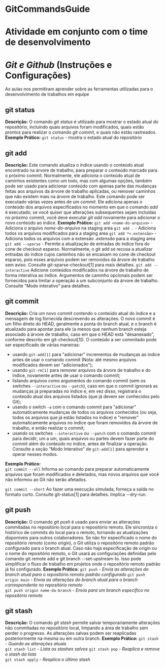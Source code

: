 # GitCommandsGuide
# Atividade em conjunto com o time de desenvolvimento

# *Git e Github* (Instruções e Configurações)
As aulas nos permitiram aprender sobre as ferramentas utilizadas para o desenvolvimento de trabalhos em equipe

## git status
**Descrição:** O comando *git status* é utilizado para mostrar o estado atual do repositório, incluindo quais arquivos foram modificados, quais estão prontos para realizar o comando *git commit*, e quais não estão rastreados.
**Exemplo Prático:**
```git status``` - mostra o estado atual do repositório 

## git add
**Descrição:** Este comando atualiza o índice usando o conteúdo atual encontrado na árvore de trabalho, para preparar o conteúdo marcado para o próximo commit. 
Normalmente, ele adiciona o conteúdo atual de caminhos existentes como um todo, mas com algumas opções, também pode ser usado para adicionar conteúdo com apenas parte das mudanças feitas aos arquivos da árvore de trabalho aplicadas, ou remover caminhos que não existem mais na árvore de trabalho. Este comando pode ser executado várias vezes antes de um *commit*. Ele adiciona apenas o conteúdo dos arquivos especificados no momento em que o comando *add* é executado; 
se você quiser que alterações subsequentes sejam incluídas no próximo commit, você deve executar *git add* novamente para adicionar o novo conteúdo ao índice. 
**Exemplo Prático:**
```git add <nome-do-arquivo>``` - Adiciona o arquivo *nome-do-arquivo* na staging area
```git add .``` - Adiciona todos os arquivos modificados para a staging area
```git add *<.extensão>``` - Adiciona todos os arquivos com a extensão *.extensão* para a staging area
```git add --sparse``` - Permite a atualização de entradas do índice fora do cone de checkout esparso. Normalmente, o git add se recusa a atualizar entradas do índice cujos caminhos não se encaixam no cone de checkout esparso, pois esses arquivos podem ser removidos da árvore de trabalho sem aviso. Consulte git-sparse-checkout[1] para mais detalhes.
```git add --interactive``` Adicione conteúdos modificados na árvore de trabalho de forma interativa ao índice. Argumentos de caminho opcionais podem ser fornecidos para limitar a operação a um subconjunto da árvore de trabalho. Consulte "Modo interativo" para detalhes.

## git commit
**Descrição:** Cria um novo commit contendo o conteúdo atual do índice e a mensagem de log fornecida descrevendo as alterações. O novo commit é um filho direto do HEAD, geralmente a ponta do branch atual, e o branch é atualizado para apontar para ele (a menos que nenhum branch esteja associado à árvore de trabalho, caso em que o HEAD está "desanexado", conforme descrito em git-checkout[1]).
O conteúdo a ser commitado pode ser especificado de várias maneiras:
- usando `git-add[1]` para "adicionar" incrementos de mudanças ao índice antes de usar o comando commit (Nota: até mesmo arquivos modificados devem ser "adicionados");
- usando `git-rm[1]` para remover arquivos da árvore de trabalho e do índice, novamente antes de usar o comando commit;
- listando arquivos como argumentos do comando commit (sem os switches `--interactive` ou `--patch`), caso em que o commit ignorará as mudanças já preparadas no índice e, em vez disso, registrará o conteúdo atual dos arquivos listados (que já devem ser conhecidos pelo Git);
- usando o switch `-a` com o comando commit para "adicionar" automaticamente mudanças de todos os arquivos conhecidos (ou seja, todos os arquivos que já estão listados no índice) e "remover" automaticamente arquivos no índice que foram removidos da árvore de trabalho, e então realizar o commit;
- usando os switches `--interactive` ou `--patch` com o comando commit para decidir, um a um, quais arquivos ou partes devem fazer parte do commit além do conteúdo no índice, antes de finalizar a operação. Consulte a seção "Modo Interativo" de `git-add[1]` para aprender a operar nesses modos.

**Exemplo Prático:**  
```git commit --all``` Informa ao comando para preparar automaticamente arquivos que foram modificados e deletados, mas novos arquivos que você não informou ao Git não serão afetados.
 
```git commit --short``` Ao fazer uma execução simulada, forneça a saída no formato curto. Consulte git-status[1] para detalhes. Implica --dry-run.

## git push
**Descrição:** O comando *git push* é usado para enviar as alterações commitadas no repositório local para o repositório remoto. Ele sincroniza o histórico de commits do local para o remoto, tornando as atualizações disponíveis para outros colaboradores. Se não for especificado o nome do repositório remoto (como origin), o Git utiliza o repositório remoto padrão configurado para o branch atual. Caso não haja especificação de origin ou o nome do repositório remoto, o Git usará as configurações definidas pelo comando git remote add e git branch --set-upstream-to. Isso pode simplificar o fluxo de trabalho em projetos onde o repositório remoto padrão já foi configurado.
**Exemplo Prático:**
```git push``` - *Envia as alterações do branch atual para o repositório remoto padrão configurado*
```git push origin main``` - *Envia as alterações do branch atual para o branch correspondente no repositório remoto*  
```git push origin nome-da-branch``` - *Envia para um branch específico no repositório remoto* 

## git stash
**Descrição:** O comando *git stash* permite salvar temporariamente alterações não commitadas no repositório local, limpando a área de trabalho sem perder o progresso. As alterações salvas podem ser reaplicadas posteriormente na mesma ou em outra branch.
**Exemplo Prático:**
```git stash```  - *Guarda as alterações atuais*  
```git stash list``` - *Lista os stashes salvos*
```git stash pop``` - *Reaplica e remove o stash da lista*  
```git stash apply```  - *Reaplica o último stash*